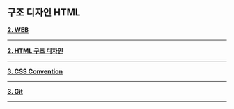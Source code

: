 ## 구조 디자인 HTML

**[2. WEB](https://github.com/dabin-lee/ddbb/tree/master/WEB_develop)**

---

**[2. HTML 구조 디자인 ](https://github.com/dabin-lee/ddbb/tree/master/html_design)**

---
**[3. CSS Convention](https://github.com/dabin-lee/ddbb/tree/master/CSS_Convention)**

---
**[3. Git ](https://github.com/dabin-lee/ddbb/tree/master/Git)**

---
